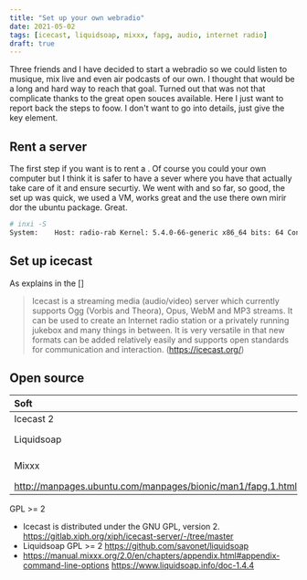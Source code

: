```yaml
---
title: "Set up your own webradio"
date: 2021-05-02
tags: [icecast, liquidsoap, mixxx, fapg, audio, internet radio]
draft: true
---
```


Three friends and I have decided to start a webradio so we could listen to musique, 
mix live and even air podcasts of our own. I thought that would be a long and hard way to reach that goal. Turned out that was not that complicate thanks to the great open souces available. Here I just want to report back the steps to foow. I don't want to go into details, just give the key element. 


## Rent a server 

The first step if you want is to rent a . Of course you could your own computer but I think it is safer to have a sever where you have that actually take care of it and ensure securtiy. We went with []() and so far, so good, the set up was quick, we used a VM, works great and the use there own mirir dor the ubuntu package. Great. 

```sh
# inxi -S
System:    Host: radio-rab Kernel: 5.4.0-66-generic x86_64 bits: 64 Console: tty 2 Distro: Ubuntu 20.04.2 LTS (Focal Fossa) 
```

## Set up icecast 

As explains in the []

> Icecast is a streaming media (audio/video) server which currently supports Ogg (Vorbis and Theora), Opus, WebM and MP3 streams.
It can be used to create an Internet radio station or a privately running jukebox and many things in between. It is very versatile in that new formats can be added relatively easily and supports open standards for communication and interaction. (<https://icecast.org/>)



## Open source 

| Soft     | Licence | Repository | Documentation | 
|:---------|:----|:----|:----|
|Icecast 2 |GPL 2|:----|
|Liquidsoap|GPL >= 2|:----|
|Mixxx     |[GPL >= 2](https://github.com/mixxxdj/mixxx/blob/main/LICENSE#L17) |https://github.com/mixxxdj/mixxx|
| http://manpages.ubuntu.com/manpages/bionic/man1/fapg.1.html


GPL >= 2 


* Icecast is distributed under the GNU GPL, version 2. https://gitlab.xiph.org/xiph/icecast-server/-/tree/master
* Liquidsoap GPL >= 2 https://github.com/savonet/liquidsoap
* https://manual.mixxx.org/2.0/en/chapters/appendix.html#appendix-command-line-options 
https://www.liquidsoap.info/doc-1.4.4